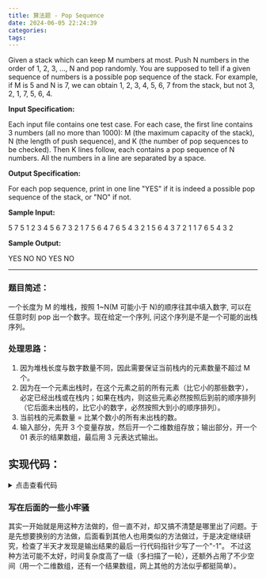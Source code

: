 ```yaml
---
title: 算法题 - Pop Sequence
date: 2024-06-05 22:24:39
categories:
tags:
---
```


Given a stack which can keep M numbers at most. Push N numbers in the order of 1, 2, 3, ..., N and pop randomly. You are supposed to tell if a given sequence of numbers is a possible pop sequence of the stack. For example, if M is 5 and N is 7, we can obtain 1, 2, 3, 4, 5, 6, 7 from the stack, but not 3, 2, 1, 7, 5, 6, 4.

**Input Specification:**

Each input file contains one test case. For each case, the first line contains 3 numbers (all no more than 1000): M (the maximum capacity of the stack), N (the length of push sequence), and K (the number of pop sequences to be checked). Then K lines follow, each contains a pop sequence of N numbers. All the numbers in a line are separated by a space.

**Output Specification:**

For each pop sequence, print in one line "YES" if it is indeed a possible pop sequence of the stack, or "NO" if not.

**Sample Input:**

5 7 5
1 2 3 4 5 6 7
3 2 1 7 5 6 4
7 6 5 4 3 2 1
5 6 4 3 7 2 1
1 7 6 5 4 3 2

**Sample Output:**

YES
NO
NO
YES
NO

---

### **题目简述：**

一个长度为 M 的堆栈，按照 1~N(M 可能小于 N)的顺序往其中填入数字, 可以在任意时刻 pop 出一个数字。现在给定一个序列, 问这个序列是不是一个可能的出栈序列。

### 处理思路：

1. 因为堆栈长度与数字数量不同，因此需要保证当前栈内的元素数量不超过 M 个。
2. 因为在一个元素出栈时，在这个元素之前的所有元素（比它小的那些数字），必定已经出栈或在栈内；如果在栈内，则这些元素必然按照后到前的顺序排列（它后面未出栈的，比它小的数字，必然按照大到小的顺序排列）。
3. 当前栈的元素数量 = 比某个数小的所有未出栈的数。
4. 输入部分，先开 3 个变量存放，然后开一个二维数组存放；输出部分，开一个 01 表示的结果数组，最后用 3 元表达式输出。

## 实现代码：

<details>
<summary>点击查看代码</summary>

```
#include <stdio.h>

void Solution(int maxCapacity, int length, int seqNum);

int main()
{
    int maxCapacity, length, seqNum;
    scanf("%d%d%d", &maxCapacity, &length, &seqNum);
    Solution(maxCapacity, length, seqNum);
}

void Solution(int maxCapacity, int length, int seqNum)
{
    int sequcences[seqNum][length];

    for (int i = 0; i < seqNum; i++)
    {
        for (int j = 0; j < length; j++)
        {
            scanf("%d", &sequcences[i][j]);
        }
    }

    int res[seqNum] = {0};
    for (int i = 0; i < seqNum; i++)
    {
        // 扫描这行的每个数
        for (int j = 0; j < length; j++)
        {
            int temp = sequcences[i][j];
            int count = 1;
            // 每个数后比他小的数必须递减排列
            for (int k = j; k < length; k++)
            {
                if (sequcences[i][k] >= sequcences[i][j])
                {
                }
                else if (sequcences[i][k] < temp)
                {
                    count++;
                    temp = sequcences[i][k];
                }
                else
                {
                    res[i] = 1;
                }
            }

            if (count > maxCapacity)
            {
                res[i] = 1;
            }
            if (res[i] != 0)
            {
                break;
            }
        }
    }

    for (int i = 0; i < seqNum - 1; i++)
    {
        printf("%s\n", res[i] == 0 ? "YES" : "NO");
    }

    printf("%s", res[seqNum - 1] == 0 ? "YES" : "NO");
}
```

</details>

### 写在后面的一些小牢骚

其实一开始就是用这种方法做的，但一直不对，却又搞不清楚是哪里出了问题。于是先想要换别的方法做，后面看到其他人也用类似的方法做过，于是决定继续研究，检查了半天才发现是输出结果的最后一行代码指针少写了一个"-1"。
不过这种方法可能不太好，时间复杂度高了一级（多扫描了一轮），还额外占用了不少空间（用一个二维数组，还有一个结果数组，网上其他的方法似乎都挺简单）。
